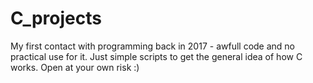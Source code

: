 # C_projects
My first contact with programming back in 2017 - awfull code and no practical use for it. Just simple scripts to get the general idea of how C works. Open at your own risk :)

